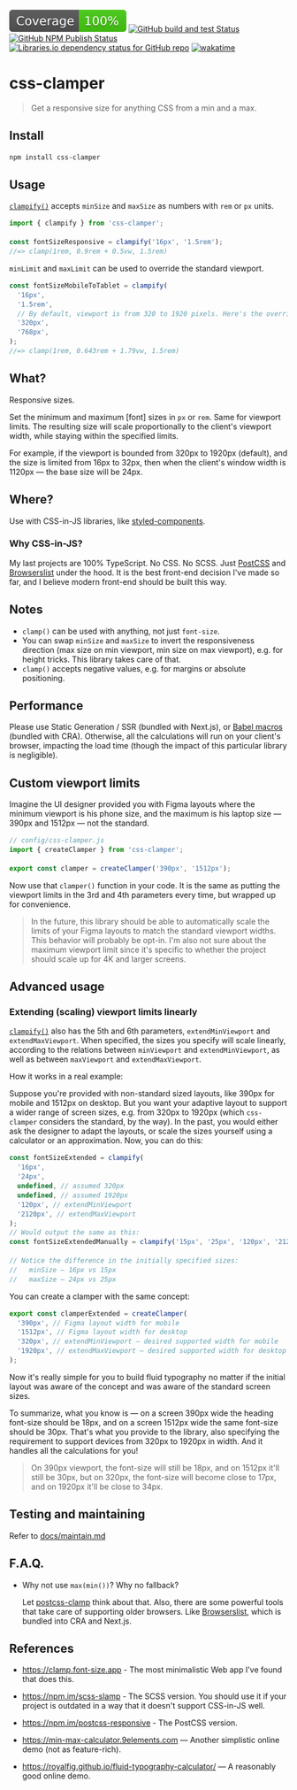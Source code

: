 [![coverage](./.github/badges/coverage.svg)](https://github.com/artginzburg/css-clamper/actions/workflows/coverage.yml)
[![GitHub build and test Status](https://img.shields.io/github/actions/workflow/status/artginzburg/css-clamper/coverage.yml?label=build%20%26%20test)](https://github.com/artginzburg/css-clamper/actions/workflows/coverage.yml)
[![GitHub NPM Publish Status](https://img.shields.io/github/actions/workflow/status/artginzburg/css-clamper/publish.yml?label=publish)](https://github.com/artginzburg/css-clamper/actions/workflows/publish.yml)
[![Libraries.io dependency status for GitHub repo](https://img.shields.io/librariesio/github/artginzburg/css-clamper)](https://github.com/artginzburg/css-clamper/issues/8)
[![wakatime](https://wakatime.com/badge/github/artginzburg/css-clamper.svg)](https://wakatime.com/badge/github/artginzburg/css-clamper)

# css-clamper

> Get a responsive size for anything CSS from a min and a max.

## Install

```sh
npm install css-clamper
```

## Usage

[`clampify()`][clampify()] accepts `minSize` and `maxSize` as numbers with `rem` or `px` units.

```js
import { clampify } from 'css-clamper';

const fontSizeResponsive = clampify('16px', '1.5rem');
//=> clamp(1rem, 0.9rem + 0.5vw, 1.5rem)
```

`minLimit` and `maxLimit` can be used to override the standard viewport.

```js
const fontSizeMobileToTablet = clampify(
  '16px',
  '1.5rem',
  // By default, viewport is from 320 to 1920 pixels. Here's the override:
  '320px',
  '768px',
);
//=> clamp(1rem, 0.643rem + 1.79vw, 1.5rem)
```

## What?

Responsive sizes.

Set the minimum and maximum [font] sizes in `px` or `rem`. Same for viewport limits. The resulting size will scale proportionally to the client's viewport width, while staying within the specified limits.

For example, if the viewport is bounded from 320px to 1920px (default), and the size is limited from 16px to 32px, then when the client's window width is 1120px — the base size will be 24px.

## Where?

Use with CSS-in-JS libraries, like [styled-components](https://styled-components.com/).

### Why CSS-in-JS?

My last projects are 100% TypeScript. No CSS. No SCSS. Just [PostCSS][postcss] and [Browserslist][browserslist] under the hood. It is the best front-end decision I've made so far, and I believe modern front-end should be built this way.

## Notes

- `clamp()` can be used with anything, not just `font-size`.
- You can swap `minSize` and `maxSize` to invert the responsiveness direction (max size on min viewport, min size on max viewport), e.g. for height tricks. This library takes care of that.
- `clamp()` accepts negative values, e.g. for margins or absolute positioning.

## Performance

Please use Static Generation / SSR (bundled with Next.js), or [Babel macros](https://babeljs.io/blog/2017/09/11/zero-config-with-babel-macros) (bundled with CRA). Otherwise, all the calculations will run on your client's browser, impacting the load time (though the impact of this particular library is negligible).

## Custom viewport limits

Imagine the UI designer provided you with Figma layouts where the minimum viewport is his phone size, and the maximum is his laptop size — 390px and 1512px — not the standard.

```js
// config/css-clamper.js
import { createClamper } from 'css-clamper';

export const clamper = createClamper('390px', '1512px');
```

Now use that `clamper()` function in your code. It is the same as putting the viewport limits in the 3rd and 4th parameters every time, but wrapped up for convenience.

> In the future, this library should be able to automatically scale the limits of your Figma layouts to match the standard viewport widths. This behavior will probably be opt-in. I'm also not sure about the maximum viewport limit since it's specific to whether the project should scale up for 4K and larger screens.

## Advanced usage

### Extending (scaling) viewport limits linearly

[`clampify()`][clampify()] also has the 5th and 6th parameters, `extendMinViewport` and `extendMaxViewport`. When specified, the sizes you specify will scale linearly, according to the relations between `minViewport` and `extendMinViewport`, as well as between `maxViewport` and `extendMaxViewport`.

How it works in a real example:

Suppose you're provided with non-standard sized layouts, like 390px for mobile and 1512px on desktop. But you want your adaptive layout to support a wider range of screen sizes, e.g. from 320px to 1920px (which `css-clamper` considers the standard, by the way). In the past, you would either ask the designer to adapt the layouts, or scale the sizes yourself using a calculator or an approximation. Now, you can do this:

```js
const fontSizeExtended = clampify(
  '16px',
  '24px',
  undefined, // assumed 320px
  undefined, // assumed 1920px
  '120px', // extendMinViewport
  '2120px', // extendMaxViewport
);
// Would output the same as this:
const fontSizeExtendedManually = clampify('15px', '25px', '120px', '2120px');

// Notice the difference in the initially specified sizes:
//   minSize — 16px vs 15px
//   maxSize — 24px vs 25px
```

You can create a clamper with the same concept:

```js
export const clamperExtended = createClamper(
  '390px', // Figma layout width for mobile
  '1512px', // Figma layout width for desktop
  '320px', // extendMinViewport — desired supported width for mobile
  '1920px', // extendMaxViewport — desired supported width for desktop
);
```

Now it's really simple for you to build fluid typography no matter if the initial layout was aware of the concept and was aware of the standard screen sizes.

To summarize, what you know is — on a screen 390px wide the heading font-size should be 18px, and on a screen 1512px wide the same font-size should be 30px. That's what you provide to the library, also specifying the requirement to support devices from 320px to 1920px in width. And it handles all the calculations for you!

> On 390px viewport, the font-size will still be 18px, and on 1512px it'll still be 30px, but on 320px, the font-size will become close to 17px, and on 1920px it'll be close to 34px.

## Testing and maintaining

Refer to [docs/maintain.md](./docs/maintain.md)

## F.A.Q.

- Why not use `max(min())`? Why no fallback?

  Let [postcss-clamp](https://www.npmjs.com/package/postcss-clamp) think about that. Also, there are some powerful tools that take care of supporting older browsers. Like [Browserslist][browserslist], which is bundled into CRA and Next.js.

## References

- https://clamp.font-size.app - The most minimalistic Web app I've found that does this.
- https://npm.im/scss-slamp - The SCSS version. You should use it if your project is outdated in a way that it doesn't support CSS-in-JS well.
- https://npm.im/postcss-responsive - The PostCSS version.

- https://min-max-calculator.9elements.com — Another simplistic online demo (not as feature-rich).
- https://royalfig.github.io/fluid-typography-calculator/ — A reasonably good online demo.

<!-- Link definitions: -->

[browserslist]: https://browsersl.ist
[postcss]: https://postcss.org
[clampify()]: ./src/index.ts#L20
